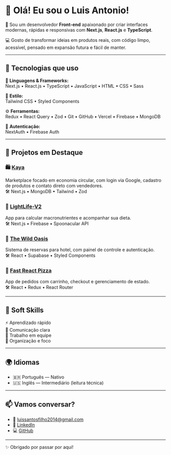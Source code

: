 # 👋 Olá! Eu sou o Luis Antonio!

🎯 Sou um desenvolvedor **Front-end** apaixonado por criar interfaces modernas, rápidas e responsivas com **Next.js**, **React.js** e **TypeScript**.

💻 Gosto de transformar ideias em produtos reais, com código limpo, acessível, pensado em expansão futura e fácil de manter.

---

## 🚀 Tecnologias que uso

🧠 **Linguagens & Frameworks:**  
Next.js • React.js • TypeScript • JavaScript • HTML • CSS • Sass

🎨 **Estilo:**  
Tailwind CSS • Styled Components

⚙️ **Ferramentas:**  
Redux • React Query • Zod • Git • GitHub • Vercel • Firebase • MongoDB

🔐 **Autenticação:**  
NextAuth • Firebase Auth

---

## 🧩 Projetos em Destaque

### 🛍️ [Kaya](https://github.com/luisantoniofilho/kaya)
Marketplace focado em economia circular, com login via Google, cadastro de produtos e contato direto com vendedores.  
🛠️ Next.js • MongoDB • Tailwind • Zod

### 🥦 [LightLife-V2](https://github.com/luisantoniofilho/lightlife-v2)
App para calcular macronutrientes e acompanhar sua dieta.  
🛠️ Next.js • Firebase • Spoonacular API

### 🏨 [The Wild Oasis](https://github.com/luisantoniofilho/the-wild-oasis)
Sistema de reservas para hotel, com painel de controle e autenticação.  
🛠️ React • Supabase • Styled Components

### 🍕 [Fast React Pizza](https://github.com/luisantoniofilho/fast-react-pizza)
App de pedidos com carrinho, checkout e gerenciamento de estado.  
🛠️ React • Redux • React Router

---

## 🧠 Soft Skills

⚡ Aprendizado rápido  
💬 Comunicação clara  
🤝 Trabalho em equipe  
🧩 Organização e foco

---

## 🌍 Idiomas

- 🇧🇷 Português — Nativo  
- 🇺🇸 Inglês — Intermediário (leitura técnica)

---

## 📫 Vamos conversar?

- 📧 [luissantosfilho2014@gmail.com](mailto:luissantosfilho2014@gmail.com)  
- 💼 [LinkedIn](https://www.linkedin.com/in/luis-antonio-497180299/)  
- 💻 [GitHub](https://github.com/luisantoniofilho)

---

✨ Obrigado por passar por aqui!
